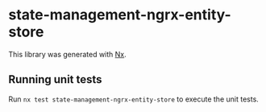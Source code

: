 # state-management-ngrx-entity-store

This library was generated with [Nx](https://nx.dev).

## Running unit tests

Run `nx test state-management-ngrx-entity-store` to execute the unit tests.
